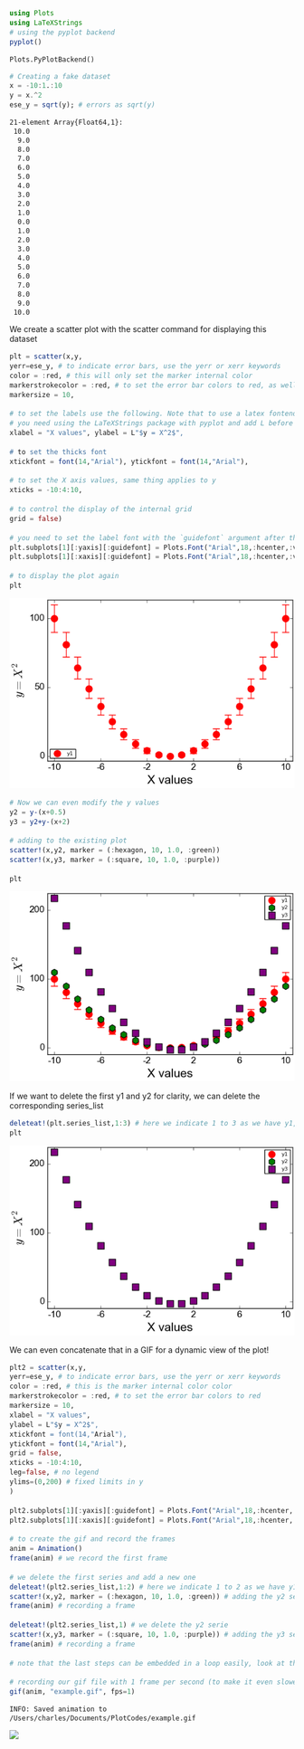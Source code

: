 

```julia
using Plots
using LaTeXStrings
# using the pyplot backend
pyplot()
```




    Plots.PyPlotBackend()




```julia
# Creating a fake dataset
x = -10:1.:10
y = x.^2
ese_y = sqrt(y); # errors as sqrt(y)
```




    21-element Array{Float64,1}:
     10.0
      9.0
      8.0
      7.0
      6.0
      5.0
      4.0
      3.0
      2.0
      1.0
      0.0
      1.0
      2.0
      3.0
      4.0
      5.0
      6.0
      7.0
      8.0
      9.0
     10.0



We create a scatter plot with the scatter command for displaying this dataset


```julia
plt = scatter(x,y,
yerr=ese_y, # to indicate error bars, use the yerr or xerr keywords
color = :red, # this will only set the marker internal color
markerstrokecolor = :red, # to set the error bar colors to red, as well as the marker stroke color
markersize = 10,

# to set the labels use the following. Note that to use a latex fontend, 
# you need using the LaTeXStrings package with pyplot and add L before the text
xlabel = "X values", ylabel = L"$y = X^2$",

# to set the thicks font
xtickfont = font(14,"Arial"), ytickfont = font(14,"Arial"),

# to set the X axis values, same thing applies to y
xticks = -10:4:10,

# to control the display of the internal grid
grid = false)

# you need to set the label font with the `guidefont` argument after the first call, as for this subplot:
plt.subplots[1][:yaxis][:guidefont] = Plots.Font("Arial",18,:hcenter,:vcenter,0.0,RGB{U8}(1.0,0.0,0.0))
plt.subplots[1][:xaxis][:guidefont] = Plots.Font("Arial",18,:hcenter,:vcenter,0.0,RGB{U8}(0.0,0.0,0.0))

# to display the plot again
plt
```




<img src="./Figures/plt1.png" />




```julia
# Now we can even modify the y values
y2 = y-(x+0.5)
y3 = y2+y-(x+2)

# adding to the existing plot
scatter!(x,y2, marker = (:hexagon, 10, 1.0, :green))
scatter!(x,y3, marker = (:square, 10, 1.0, :purple))

plt
```




<img src="./Figures/plt2.png" />



If we want to delete the first y1 and y2 for clarity, we can delete the corresponding series_list


```julia
deleteat!(plt.series_list,1:3) # here we indicate 1 to 3 as we have y1, yerr and y2 as series
plt
```




<img src="./Figures/plt3.png" />



We can even concatenate that in a GIF for a dynamic view of the plot!


```julia
plt2 = scatter(x,y,
yerr=ese_y, # to indicate error bars, use the yerr or xerr keywords
color = :red, # this is the marker internal color color
markerstrokecolor = :red, # to set the error bar colors to red
markersize = 10,
xlabel = "X values", 
ylabel = L"$y = X^2$",
xtickfont = font(14,"Arial"),
ytickfont = font(14,"Arial"),
grid = false,
xticks = -10:4:10,
leg=false, # no legend
ylims=(0,200) # fixed limits in y
)

plt2.subplots[1][:yaxis][:guidefont] = Plots.Font("Arial",18,:hcenter,:vcenter,0.0,RGB{U8}(1.0,0.0,0.0))
plt2.subplots[1][:xaxis][:guidefont] = Plots.Font("Arial",18,:hcenter,:vcenter,0.0,RGB{U8}(0.0,0.0,0.0))

# to create the gif and record the frames
anim = Animation()
frame(anim) # we record the first frame

# we delete the first series and add a new one
deleteat!(plt2.series_list,1:2) # here we indicate 1 to 2 as we have y1, yerr as 2 series
scatter!(x,y2, marker = (:hexagon, 10, 1.0, :green)) # adding the y2 serie
frame(anim) # recording a frame

deleteat!(plt2.series_list,1) # we delete the y2 serie
scatter!(x,y3, marker = (:square, 10, 1.0, :purple)) # adding the y3 serie
frame(anim) # recording a frame

# note that the last steps can be embedded in a loop easily, look at the documentation for further details

# recording our gif file with 1 frame per second (to make it even slower, the trick is to record multiple time the same frame)
gif(anim, "example.gif", fps=1)
```

    INFO: Saved animation to /Users/charles/Documents/PlotCodes/example.gif


<img src="./Figures/plt4.gif>" />


